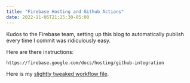 ```yaml
---
title: "Firebase Hosting and Github Actions"
date: 2022-11-06T21:25:30-05:00
---
```


Kudos to the Firebase team, setting up this blog to automatically publish
every time I commit was ridiculously easy.


Here are there instructions:

    https://firebase.google.com/docs/hosting/github-integration

Here is my [slightly tweaked workflow file](https://github.com/jcgregorio/blog/blob/master/.github/workflows/firebase-hosting-merge.yml).

